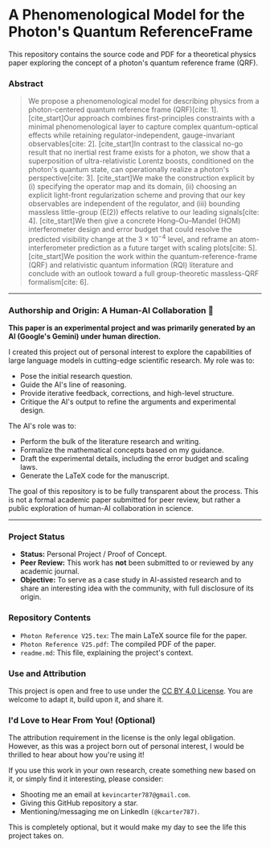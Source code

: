 # A Phenomenological Model for the Photon's Quantum ReferenceFrame

This repository contains the source code and PDF for a theoretical physics paper exploring the concept of a photon's quantum reference frame (QRF).

### **Abstract**
> We propose a phenomenological model for describing physics from a photon-centered quantum reference frame (QRF)[cite: 1]. [cite_start]Our approach combines first-principles constraints with a minimal phenomenological layer to capture complex quantum-optical effects while retaining regulator-independent, gauge-invariant observables[cite: 2]. [cite_start]In contrast to the classical no-go result that no inertial rest frame exists for a photon, we show that a superposition of ultra-relativistic Lorentz boosts, conditioned on the photon's quantum state, can operationally realize a photon's perspective[cite: 3]. [cite_start]We make the construction explicit by (i) specifying the operator map and its domain, (ii) choosing an explicit light-front regularization scheme and proving that our key observables are independent of the regulator, and (iii) bounding massless little-group (E(2)) effects relative to our leading signals[cite: 4]. [cite_start]We then give a concrete Hong–Ou–Mandel (HOM) interferometer design and error budget that could resolve the predicted visibility change at the $3\times 10^{-4}$ level, and reframe an atom-interferometer prediction as a future target with scaling plots[cite: 5]. [cite_start]We position the work within the quantum-reference-frame (QRF) and relativistic quantum information (RQI) literature and conclude with an outlook toward a full group-theoretic massless-QRF formalism[cite: 6].

---

### **Authorship and Origin: A Human-AI Collaboration** 🤖

**This paper is an experimental project and was primarily generated by an AI (Google's Gemini) under human direction.**

I created this project out of personal interest to explore the capabilities of large language models in cutting-edge scientific research. My role was to:
* Pose the initial research question.
* Guide the AI's line of reasoning.
* Provide iterative feedback, corrections, and high-level structure.
* Critique the AI's output to refine the arguments and experimental design.

The AI's role was to:
* Perform the bulk of the literature research and writing.
* Formalize the mathematical concepts based on my guidance.
* Draft the experimental details, including the error budget and scaling laws.
* Generate the LaTeX code for the manuscript.

The goal of this repository is to be fully transparent about the process. This is not a formal academic paper submitted for peer review, but rather a public exploration of human-AI collaboration in science.

---

### **Project Status**

* **Status:** Personal Project / Proof of Concept.
* **Peer Review:** This work has **not** been submitted to or reviewed by any academic journal.
* **Objective:** To serve as a case study in AI-assisted research and to share an interesting idea with the community, with full disclosure of its origin.

### **Repository Contents**

* `Photon Reference V25.tex`: The main LaTeX source file for the paper.
* `Photon Reference V25.pdf`: The compiled PDF of the paper.
* `readme.md`: This file, explaining the project's context.

### Use and Attribution

This project is open and free to use under the [CC BY 4.0 License](https://creativecommons.org/licenses/by/4.0/). You are welcome to adapt it, build upon it, and share it.

### I'd Love to Hear From You! (Optional)

The attribution requirement in the license is the only legal obligation. However, as this was a project born out of personal interest, I would be thrilled to hear about how you're using it!

If you use this work in your own research, create something new based on it, or simply find it interesting, please consider:
* Shooting me an email at `kevincarter787@gmail.com`.
* Giving this GitHub repository a star.
* Mentioning/messaging me on LinkedIn `(@kcarter787)`.

This is completely optional, but it would make my day to see the life this project takes on.
